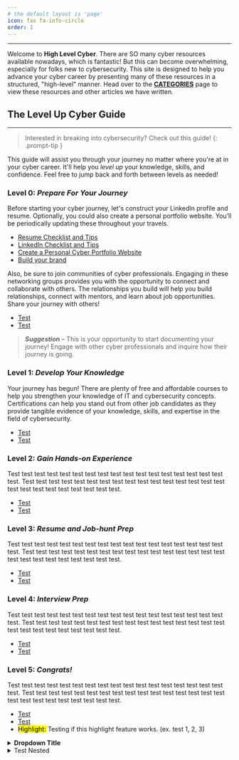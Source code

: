 ```yaml
---
# the default layout is 'page'
icon: fas fa-info-circle
order: 1
---
```


---

Welcome to **High Level Cyber**. There are SO many cyber resources available nowadays, which is fantastic! But this can become overwhelming, especially for folks new to cybersecurity. This site is designed to help you advance your cyber career by presenting many of these resources in a structured, "high-level" manner. Head over to the **[CATEGORIES](https://highlevelcyber.github.io/categories)** page to view these resources and other articles we have written. 

## The **Level Up Cyber** Guide
---

> Interested in breaking into cybersecurity? Check out this guide!
{: .prompt-tip }

This guide will assist you through your journey no matter where you're at in your cyber career. It'll help you *level up* your knowledge, skills, and confidence. Feel free to jump back and forth between levels as needed!

### **Level 0**: *Prepare For Your Journey*

Before starting your cyber journey, let's construct your LinkedIn profile and resume. Optionally, you could also create a personal portfolio website. You’ll be periodically updating these throughout your travels. 
* [Resume Checklist and Tips](https://google.com)
* [LinkedIn Checklist and Tips](https://google.com)
* [Create a Personal Cyber Portfolio Website](https://google.com)
* [Build your brand](https:google.com)

Also, be sure to join communities of cyber professionals. Engaging in these networking groups provides you with the opportunity to connect and collaborate with others. The relationships you build will help you build relationships, connect with mentors, and learn about job opportunities. Share your journey with others! 
* [Test](https://google.com)
* [Test](https://google.com)

> **_Suggestion_** – This is your opportunity to start documenting your journey! Engage with other cyber professionals and inquire how their journey is going. 

### **Level 1**: *Develop Your Knowledge*
Your journey has begun! There are plenty of free and affordable courses to help you strengthen your knowledge of IT and cybersecurity concepts. Certifications can help you stand out from other job candidates as they provide tangible evidence of your knowledge, skills, and expertise in the field of cybersecurity. 
* [Test](https://google.com)
* [Test](https://google.com)


### **Level 2**: *Gain Hands-on Experience*
Test test test test test test test test test test test test test test test test test test. Test test test test test test test test test test test test test test test test test test test test test test test test test.
* [Test](https://google.com)
* [Test](https://google.com)

### **Level 3**: *Resume and Job-hunt Prep*
Test test test test test test test test test test test test test test test test test test. Test test test test test test test test test test test test test test test test test test test test test test test test test.
* [Test](https://google.com)
* [Test](https://google.com)

### **Level 4**: *Interview Prep*
Test test test test test test test test test test test test test test test test test test. Test test test test test test test test test test test test test test test test test test test test test test test test test.
* [Test](https://google.com)
* [Test](https://google.com)

### **Level 5**: *Congrats!*
Test test test test test test test test test test test test test test test test test test. Test test test test test test test test test test test test test test test test test test test test test test test test test.
* [Test](https://google.com)
* [Test](https://google.com)
* <mark>Highlight:</mark> Testing if this highlight feature works. (ex. test 1, 2, 3)

<details> 
<summary><strong>Dropdown Title</strong></summary>
<img src="https://m.media-amazon.com/images/I/51WBUH+hZEL.jpg">
<img src="https://www.retropcstore.com/wp-content/uploads/2020/03/im1.png">
<h1>Test Heading!</h1>
  <p>Test sentence #1. Test sentence #2.<br> <br> Test sentence #3.</p>
</details>

<details>
  <summary>Test Nested</summary>
  <blockquote>
    <img src="https://www.retropcstore.com/wp-content/uploads/2020/03/im1.png">
    <h1>Test Heading!</h1>
    <p>Test sentence #1. Test sentence #2.<br> <br> Test sentence #3.</p>
    <a href="https://google.com">Go to Google.com</a>
  </blockquote>
</details>

